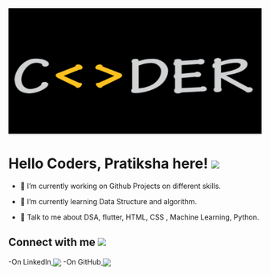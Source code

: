 
<!--
**Pratikshathisside/Pratikshathisside** is a ✨ _special_ ✨ repository because its `README.md` (this file) appears on your GitHub profile.

Here are some ideas to get you started:

- 🔭 I’m currently working on ...
- 🌱 I’m currently learning ...
- 👯 I’m looking to collaborate on ...
- 🤔 I’m looking for help with ...
- 💬 Ask me about ...
- 📫 How to reach me: ...
- 😄 Pronouns: ...
- ⚡ Fun fact: ...
-->
<img width="100%" height = "250px" src="coder.jpg.png" alt="cover" />
</div>

<h1> Hello Coders, Pratiksha here! <img src = "https://raw.githubusercontent.com/MartinHeinz/MartinHeinz/master/wave.gif" width = 50px> </h1>




- 🔭 I’m currently working on  Github Projects on different skills.

- 🌱 I’m currently learning Data Structure and algorithm. 

- 💬 Talk to me about  DSA, flutter, HTML, CSS , Machine Learning, Python.




<h2> Connect with me <img src='https://raw.githubusercontent.com/ShahriarShafin/ShahriarShafin/main/Assets/handshake.gif' width="100px"> </h2>
-On LinkedIn<a href = 'https://www.linkedin.com/in/pratiksha-g-2bb446234'> <img width = '50px' align= 'center' src="https://raw.githubusercontent.com/rahulbanerjee26/githubAboutMeGenerator/main/icons/linked-in-alt.svg"/></a>      
-On GitHub<a href = 'https://github.com/Pratikshathisside'> <img width = '50px' align= 'center' 
src="https://raw.githubusercontent.com/rahulbanerjee26/githubAboutMeGenerator/main/icons/github.svg"/></a> 



